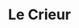 ---
title: "Le Crieur"
meta_title: "crieur"
description: "Le Crieur est un carnet d'adresses recommandées par les membres de la communauté étudiante, ainsi que nos préférées: celles que nous conseillons les yeux fermés."
draft: false

# Sections
sections:
  - title: "Comment ça marche ?"
    content: "Ce carnet se compose d'adresses recommandées par les membres de la communauté étudiante, ainsi que nos préférées: celles que nous conseillons les yeux fermés. Afin de t'aider dans ta recherche, nous avons mis en place un système de catégories que tu peux présélectionner :"
    image: "/images/crieur-howto.png"
    imagealt: "How to image"
    bulletpoints:
        - name: "**Type :** Restaurant, café, fast-food, bar, traiteur ou magasin."
            
        - name: "**Prix moyen :**"
          list:
            - "**$** = moins de 10 CHF"
            - "**$$** = entre 10 et 20 CHF"
            - "**$$$** = entre 20 et 30 CHF"
            - "**$$$$** = plus de 30 CHF"

    
    alert: "**NB :** Les icônes visibles sont toutes les adresses qui remplissent les critères sélectionnés. Les icônes rouges signifient qu'elles sont en plus visibles sur le menu déroulant en dessous. Si l'adresse est hors des critères elle n'apparaît pas sur la carte"

  - title: "Comment suggérer une adresse ?"
    content: "Si tu souhaites ajouter une adresse, il te suffit de remplir ce <a href=\"https://docs.google.com/forms/d/e/1FAIpQLScGHtHfjQ7F1O0ZQxnow55NWiNM-r-cCGhcCGIGlziFJTSX3A/viewform\">formulaire</a> et nous l'ajouterons sur la carte en moins de temps qu'il n'en faut pour crier l'heure !"
    image: "/images/crieur-suggest.png"
    imagealt: "Suggest place image"

  - title: 'Pourquoi "le Crieur" ?'
    image: "/images/crieur.png"
    imagealt: "Crieur logo"
    content: "Pour l'anecdote, ce carnet d'adresses est nommé en honneur du·de la guet·te de la Cathédrale de Lausanne, célèbre pour crier les heures de 22h00 à 02h00, 365 jours par an depuis le haut de cette dernière."
---